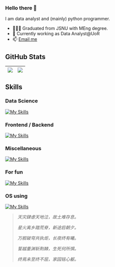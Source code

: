 ### Hello there 👋

I am data analyst and (mainly) python programmer.

- 🧑🏼‍🎓 Graduated from JSNU with MEng degree.
- 🔭 Currently working as Data Analyst@UoR 
- 📫 [Email me](mailto:zhangguoxi1166@gmail.com)

## GitHub Stats

| <a href="https://github.com/anuraghazra/github-readme-stats"><img align="top" src="https://github-readme-stats-mwjs.vercel.app/api?username=Nemo1166&show_icons=true&theme=buefy&hide_border=true" /></a> | <img align="top" src="https://github-readme-stats-mwjs.vercel.app/api/top-langs/?username=Nemo1166&layout=compact&theme=buefy&hide_border=true&langs_count=8&hide=javascript,html,java,css,dockerfile,ruby&exclude_repo=godot-addons,riis_prototype" /> |
| ------------- | ------------- |

## Skills

### Data Science

[![My Skills](https://skillicons.dev/icons?i=python,anaconda,sklearn,numpy,pandas,pytorch,tensorflow,matlab,r,mysql,sqlite&perline=12&theme=light)](https://skillicons.dev)

### Frontend / Backend

[![My Skills](https://skillicons.dev/icons?i=vue,html,css,ts,sass,vite,flask,nodejs&perline=12&theme=light)](https://skillicons.dev)

### Miscellaneous

[![My Skills](https://skillicons.dev/icons?i=vscode,md,latex,vercel,git,regex,ps,pr,ae,au&perline=12&theme=light)](https://skillicons.dev)

### For fun

[![My Skills](https://skillicons.dev/icons?i=godot&theme=light)](https://skillicons.dev)

### OS using

[![My Skills](https://skillicons.dev/icons?i=windows,apple,debian&theme=light)](https://skillicons.dev)

> *天灾肆虐天地泣，故土难存息。*
> 
> *星火离乡踏荒脊，新途启朝夕。*
> 
> *万舰破穹共执炬，长夜终有曦。*
> 
> *誓越重渊斩荆棘，生死何所惧。*
> 
> *终焉未至终不屈，家园铭心躯。*

<!--
**Nemo1166/Nemo1166** is a ✨ _special_ ✨ repository because its `README.md` (this file) appears on your GitHub profile.

Here are some ideas to get you started:

- 🔭 I’m currently working on ...
- 🌱 I’m currently learning ...
- 👯 I’m looking to collaborate on ...
- 🤔 I’m looking for help with ...
- 💬 Ask me about ...
- 📫 How to reach me: ...
- 😄 Pronouns: ...
- ⚡ Fun fact: ...
-->
